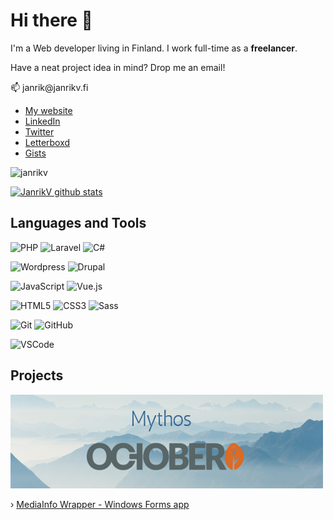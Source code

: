 # Hi there 👋

<p align="left">I'm a Web developer living in Finland. I work full-time as a <b>freelancer</b>.</p>

<p align="left">Have a neat project idea in mind? Drop me an email!</p>
<p align="left">📫 janrik@janrikv.fi</p>

- <a href="https://janrikv.fi">My website</a><br />
- <a href="https://www.linkedin.com/in/janrikv/">LinkedIn</a><br />
- <a href="https://twitter.com/janrikv">Twitter</a><br />
- <a href="https://letterboxd.com/janrikv">Letterboxd</a>
- <a href="https://gist.github.com/JanrikV">Gists</a>

<p align="left"><img src="https://komarev.com/ghpvc/?username=janrikv&label=Profile%20views&color=0e75b6&style=flat" alt="janrikv" /></p>

[![JanrikV github stats](https://github-readme-stats.vercel.app/api?username=JanrikV&hide=contribs&show_icons=true&count_private=true&theme=cobalt)](https://github.com/anuraghazra/github-readme-stats)


## Languages and Tools
![PHP](https://img.shields.io/badge/-PHP-%231572B6?style=flat-square&color=blue&logo=php&logoColor=ffffff)
![Laravel](https://img.shields.io/badge/-Laravel-%231572B6?style=flat-square&color=red&logo=laravel&logoColor=ffffff)
![C#](https://img.shields.io/badge/-C%23-%231572B6?style=flat-square&color=%231572B6&logo=c-sharp&logoColor=ffffff)

![Wordpress](https://img.shields.io/badge/Wordpress-23282d?style=flat-square&logo=wordpress&logoColor=eee)
![Drupal](https://img.shields.io/badge/Drupal-064771?style=flat-square&logo=drupal&logoColor=fff)

![JavaScript](https://img.shields.io/badge/-JavaScript-%23F7DF1C?style=flat-square&logo=javascript&logoColor=000000&labelColor=%23F7DF1C&color=%23FFCE5A)
![Vue.js](https://img.shields.io/badge/-Vue.js-%232c3e50?style=flat-square&logo=Vue.js)

![HTML5](https://img.shields.io/badge/-HTML5-%23E44D27?style=flat-square&logo=html5&logoColor=ffffff)
![CSS3](https://img.shields.io/badge/-CSS3-%231572B6?style=flat-square&logo=css3)
![Sass](https://img.shields.io/badge/-Sass-%23CC6699?style=flat-square&logo=sass&logoColor=ffffff)

![Git](https://img.shields.io/badge/-Git-%23F05032?style=flat-square&logo=git&logoColor=%23ffffff)
![GitHub](https://img.shields.io/badge/-GitHub-%23F05032?style=flat-square&logo=github&logoColor=%23ffffff&color=grey)

![VSCode](https://img.shields.io/badge/VSCode-%232c2c32?style=flat-square&logo=visual-studio-code&logoColor=21a7f0)


## Projects

<a href="https://github.com/JanrikV/Mythos">
<img src="https://raw.githubusercontent.com/JanrikV/Mythos/master/assets/images/mythos.png" width="500" height="150">
</a>


<p align="left">&rsaquo; <a href="https://github.com/JanrikV/MediaInfo-Wrapper">MediaInfo Wrapper - Windows Forms app</a></p>
